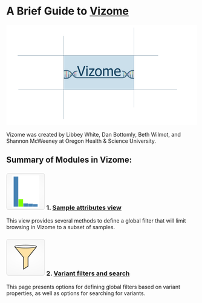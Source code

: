 # A Brief Guide to [**Vizome**](http://www.vizome.org)

![](img/vizome_main.png)

Vizome was created by Libbey White, Dan Bottomly, Beth Wilmot, and Shannon McWeeney at Oregon Health & Science University.

## Summary of Modules in Vizome:

### ![](img/samples_bar.png) 1. [Sample attributes view](http://www.vizome.org/aml/)

This view provides several methods to define a global filter that will limit browsing in Vizome to a subset of samples.

### ![](img/variants.png) 2. [Variant filters and search](http://www.vizome.org/aml/variant_filter/)

This page presents options for defining global filters based on variant properties, as well as options for searching for variants.

